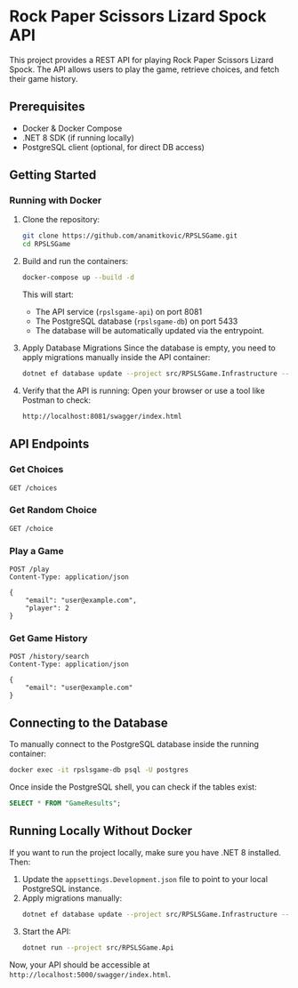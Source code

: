 # Rock Paper Scissors Lizard Spock API

This project provides a REST API for playing Rock Paper Scissors Lizard Spock. The API allows users to play the game, retrieve choices, and fetch their game history.

## Prerequisites

- Docker & Docker Compose
- .NET 8 SDK (if running locally)
- PostgreSQL client (optional, for direct DB access)

## Getting Started

### Running with Docker

1. Clone the repository:
   ```sh
   git clone https://github.com/anamitkovic/RPSLSGame.git
   cd RPSLSGame
   ```

2. Build and run the containers:
   ```sh
   docker-compose up --build -d
   ```

   This will start:
   - The API service (`rpslsgame-api`) on port 8081
   - The PostgreSQL database (`rpslsgame-db`) on port 5433
   - The database will be automatically updated via the entrypoint.

3. Apply Database Migrations
   Since the database is empty, you need to apply migrations manually inside the API container:
   ```sh
   dotnet ef database update --project src/RPSLSGame.Infrastructure --startup-project src/RPSLSGame.Api
   ```
4. Verify that the API is running: Open your browser or use a tool like Postman to check:
   ```sh
   http://localhost:8081/swagger/index.html
   ```

## API Endpoints

### Get Choices
```http
GET /choices
```

### Get Random Choice
```http
GET /choice
```

### Play a Game
```http
POST /play
Content-Type: application/json

{
    "email": "user@example.com",
    "player": 2
}
```

### Get Game History
```http
POST /history/search
Content-Type: application/json

{
    "email": "user@example.com"
}
```

## Connecting to the Database

To manually connect to the PostgreSQL database inside the running container:
```sh
docker exec -it rpslsgame-db psql -U postgres
```

Once inside the PostgreSQL shell, you can check if the tables exist:
```sql
SELECT * FROM "GameResults";
```

## Running Locally Without Docker

If you want to run the project locally, make sure you have .NET 8 installed. Then:

1. Update the `appsettings.Development.json` file to point to your local PostgreSQL instance.
2. Apply migrations manually:
   ```sh
   dotnet ef database update --project src/RPSLSGame.Infrastructure --startup-project src/RPSLSGame.Api
   ```
3. Start the API:
   ```sh
   dotnet run --project src/RPSLSGame.Api
   ```

Now, your API should be accessible at `http://localhost:5000/swagger/index.html`.


